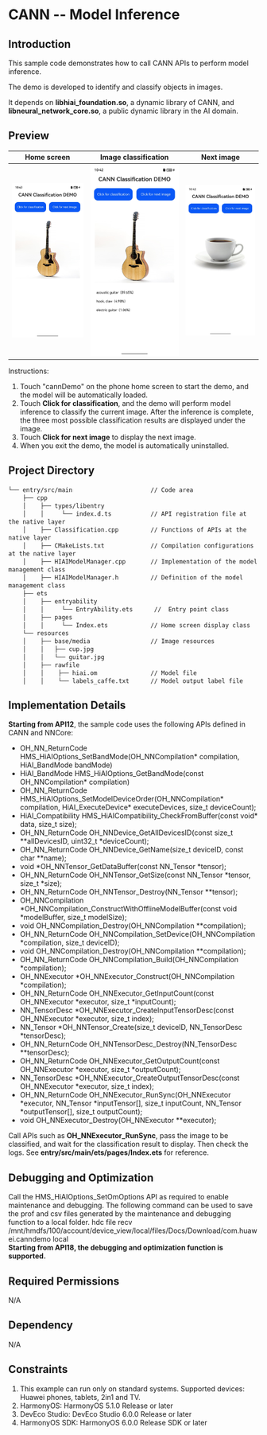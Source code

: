 # CANN -- Model Inference

## Introduction

This sample code demonstrates how to call CANN APIs to perform model inference.

The demo is developed to identify and classify objects in images.

It depends on **libhiai_foundation.so**, a dynamic library of CANN, and **libneural_network_core.so**, a public dynamic library in the AI domain.

## Preview

|         **Home screen**         |          **Image classification**         |          **Next image**         |
|:------------------------:|:------------------------:|--------------------------|
| ![](screenshots/launch.jpg) | ![](screenshots/guitar.jpg) | ![](screenshots/next.jpg) |

Instructions:

1. Touch "cannDemo" on the phone home screen to start the demo, and the model will be automatically loaded.
2. Touch **Click for classification**, and the demo will perform model inference to classify the current image. After the inference is complete, the three most possible classification results are displayed under the image.
3. Touch **Click for next image** to display the next image.
4. When you exit the demo, the model is automatically uninstalled.

## Project Directory
```
└── entry/src/main                      // Code area
    ├── cpp
    │    ├── types/libentry
    │    │     └── index.d.ts           // API registration file at the native layer
    │    ├── Classification.cpp         // Functions of APIs at the native layer
    │    ├── CMakeLists.txt             // Compilation configurations at the native layer
    │    ├── HIAIModelManager.cpp       // Implementation of the model management class
    │    ├── HIAIModelManager.h         // Definition of the model management class
    ├── ets
    │    ├── entryability 
    │    │     └── EntryAbility.ets      //  Entry point class
    │    ├── pages 
    │    │     └── Index.ets            // Home screen display class
    └── resources
    │    ├── base/media                 // Image resources
    │    │   ├── cup.jpg
    │    │   └── guitar.jpg
    │    ├── rawfile 
    │    │    ├── hiai.om               // Model file
    │    │    └── labels_caffe.txt      // Model output label file
```

## Implementation Details

**Starting from API12**, the sample code uses the following APIs defined in CANN and NNCore:

* OH_NN_ReturnCode HMS_HiAIOptions_SetBandMode(OH_NNCompilation* compilation, HiAI_BandMode bandMode)
* HiAI_BandMode HMS_HiAIOptions_GetBandMode(const OH_NNCompilation* compilation)
* OH_NN_ReturnCode HMS_HiAIOptions_SetModelDeviceOrder(OH_NNCompilation* compilation, HiAI_ExecuteDevice* executeDevices, size_t deviceCount);
* HiAI_Compatibility HMS_HiAICompatibility_CheckFromBuffer(const void* data, size_t size);
* OH_NN_ReturnCode OH_NNDevice_GetAllDevicesID(const size_t **allDevicesID, uint32_t *deviceCount);
* OH_NN_ReturnCode OH_NNDevice_GetName(size_t deviceID, const char **name);
* void *OH_NNTensor_GetDataBuffer(const NN_Tensor *tensor);
* OH_NN_ReturnCode OH_NNTensor_GetSize(const NN_Tensor *tensor, size_t *size);
* OH_NN_ReturnCode OH_NNTensor_Destroy(NN_Tensor **tensor);
* OH_NNCompilation *OH_NNCompilation_ConstructWithOfflineModelBuffer(const void *modelBuffer, size_t modelSize);
* void OH_NNCompilation_Destroy(OH_NNCompilation **compilation);
* OH_NN_ReturnCode OH_NNCompilation_SetDevice(OH_NNCompilation *compilation, size_t deviceID);
* void OH_NNCompilation_Destroy(OH_NNCompilation **compilation);
* OH_NN_ReturnCode OH_NNCompilation_Build(OH_NNCompilation *compilation);
* OH_NNExecutor *OH_NNExecutor_Construct(OH_NNCompilation *compilation);
* OH_NN_ReturnCode OH_NNExecutor_GetInputCount(const OH_NNExecutor *executor, size_t *inputCount);
* NN_TensorDesc *OH_NNExecutor_CreateInputTensorDesc(const OH_NNExecutor *executor, size_t index);
* NN_Tensor *OH_NNTensor_Create(size_t deviceID, NN_TensorDesc *tensorDesc);
* OH_NN_ReturnCode OH_NNTensorDesc_Destroy(NN_TensorDesc **tensorDesc);
* OH_NN_ReturnCode OH_NNExecutor_GetOutputCount(const OH_NNExecutor *executor, size_t *outputCount);
* NN_TensorDesc *OH_NNExecutor_CreateOutputTensorDesc(const OH_NNExecutor *executor, size_t index);
* OH_NN_ReturnCode OH_NNExecutor_RunSync(OH_NNExecutor *executor, NN_Tensor *inputTensor[], size_t inputCount, NN_Tensor *outputTensor[], size_t outputCount);
* void OH_NNExecutor_Destroy(OH_NNExecutor **executor);

Call APIs such as **OH_NNExecutor_RunSync**, pass the image to be classified, and wait for the classification result to display. Then check the logs. See **entry/src/main/ets/pages/Index.ets** for reference.

## Debugging and Optimization
Call the HMS_HiAIOptions_SetOmOptions API as required to enable maintenance and debugging. The following command can be used to save the prof and csv files generated by the maintenance and debugging function to a local folder.
hdc file recv /mnt/hmdfs/100/account/device_view/local/files/Docs/Download/com.huawei.canndemo local
<br>**Starting from API18, the debugging and optimization function is supported.**
## Required Permissions

N/A

## Dependency

N/A

## Constraints

1. This example can run only on standard systems. Supported devices: Huawei phones, tablets, 2in1 and TV.
2. HarmonyOS: HarmonyOS 5.1.0 Release or later
3. DevEco Studio: DevEco Studio 6.0.0 Release or later
4. HarmonyOS SDK: HarmonyOS 6.0.0 Release SDK or later
